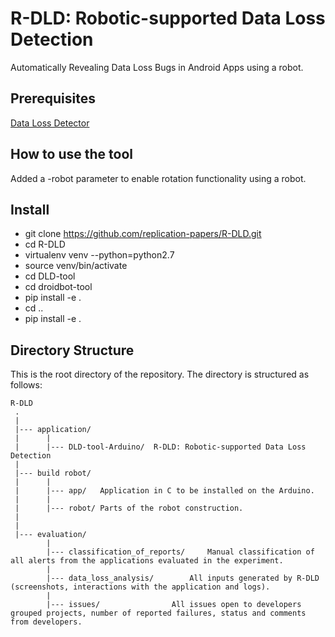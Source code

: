 # R-DLD: Robotic-supported Data Loss Detection
Automatically Revealing Data Loss Bugs in Android Apps using a robot.

## Prerequisites
[Data Loss Detector](DataLossDetector.md)

## How to use the tool
Added a -robot parameter to enable rotation functionality using a robot.

## Install
* git clone https://github.com/replication-papers/R-DLD.git
* cd R-DLD
* virtualenv venv --python=python2.7
* source venv/bin/activate
* cd DLD-tool
* cd droidbot-tool
* pip install -e .
* cd ..
* pip install -e .

Directory Structure
---------------
This is the root directory of the repository. The directory is structured as follows:

    R-DLD
     .
     |
     |--- application/ 
     |		|
     |		|--- DLD-tool-Arduino/	R-DLD: Robotic-supported Data Loss Detection 
     |
     |--- build robot/        
     |		|
     |		|--- app/	Application in C to be installed on the Arduino.
     |		|
     |		|--- robot/	Parts of the robot construction.
     |
     |
     |--- evaluation/
     		|
     		|--- classification_of_reports/		Manual classification of all alerts from the applications evaluated in the experiment.
     		|
     		|--- data_loss_analysis/		All inputs generated by R-DLD (screenshots, interactions with the application and logs).
     		|
     		|--- issues/				All issues open to developers grouped projects, number of reported failures, status and comments from developers.
     
  
